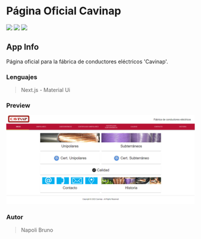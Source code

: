 # Página Oficial Cavinap

![](https://badgen.net/badge/icon/vercel?icon=vercel&label)
![](https://badgen.net/badge/release%20date/agosto/red)
![](https://badgen.net/badge/version/2.0.0/purple)

## App Info
Página oficial para la fábrica de conductores eléctricos 'Cavinap'.

### Lenguajes
>Next.js - Material Ui

### Preview
![Screenshot](public/cavinap.png)

### Autor
>Napoli Bruno
